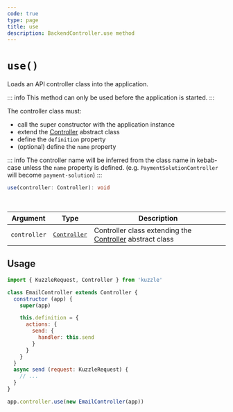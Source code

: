 ```yaml
---
code: true
type: page
title: use
description: BackendController.use method
---
```


# `use()`

<SinceBadge version="2.8.0" />

Loads an API controller class into the application.

::: info
This method can only be used before the application is started.
:::

The controller class must:
 - call the super constructor with the application instance
 - extend the [Controller](/core/2/framework/abstract-classes/controller) abstract class
 - define the `definition` property
 - (optional) define the `name` property

::: info
The controller name will be inferred from the class name in kebab-case unless the `name` property is defined.
(e.g. `PaymentSolutionController` will become `payment-solution`)
:::

```ts
use(controller: Controller): void
```

<br/>

| Argument | Type                  | Description                   |
|----------|-----------------------|-------------------------------|
| `controller` | <pre>[Controller](/core/2/framework/abstract-classes/controller)</pre> | Controller class extending the [Controller](/core/2/framework/abstract-classes/controller) abstract class |

## Usage

```js
import { KuzzleRequest, Controller } from 'kuzzle'

class EmailController extends Controller {
  constructor (app) {
    super(app)

    this.definition = {
      actions: {
        send: {
          handler: this.send
        }
      }
    }
  }
  async send (request: KuzzleRequest) {
    // ...
  }
}

app.controller.use(new EmailController(app))
```
